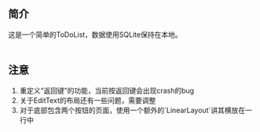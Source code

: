 ## 简介
这是一个简单的ToDoList，数据使用SQLite保持在本地。
<br/><br/>

## 注意
<ol>
<li>重定义“返回键”的功能，当前按返回键会出现crash的bug</li>
<li>关于EditText的布局还有一些问题，需要调整</li>
<li>对于底部包含两个按钮的页面，使用一个额外的`LinearLayout`讲其横放在一行中</li>
</ol>

